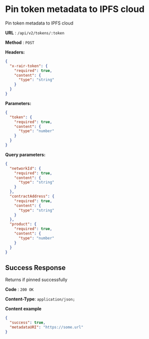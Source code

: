 # Pin token metadata to IPFS cloud

Pin token metadata to IPFS cloud

**URL** : `/api/v2/tokens/:token`

**Method** : `POST`

**Headers:**

```json
{
  "x-rair-token": {
    "required": true,
    "content": {
      "type": "string"
    }
  }
}
```

**Parameters:**

```json
{
  "token": {
    "required": true,
    "content": {
      "type": "number"
    }
  }
}
```

**Query parameters:**

```json
{
  "networkId": {
    "required": true,
    "content": {
      "type": "string"
    }
  },
  "contractAddress": {
    "required": true,
    "content": {
      "type": "string"
    }
  },
  "product": {
    "required": true,
    "content": {
      "type": "number"
    }
  }
}
```

## Success Response

Returns if pinned successfully

**Code** : `200 OK`

**Content-Type**: `application/json;`

**Content example**

```json
{
  "success": true,
  "metadataURI": "https://some.url"
}
```
